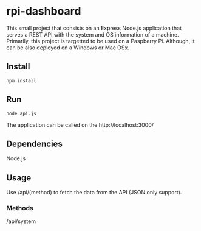 # rpi-dashboard

This small project that consists on an Express Node.js application that serves a REST API with the system and OS information of a machine. Primarily, this project is targetted to be used on a Paspberry Pi. Although, it can be also deployed on a Windows or Mac OSx.

## Install
```
npm install
```

## Run
```
node api.js
```
The application can be called on the http://localhost:3000/

## Dependencies
Node.js

## Usage
Use /api/(method) to fetch the data from the API (JSON only support).

### Methods
/api/system
